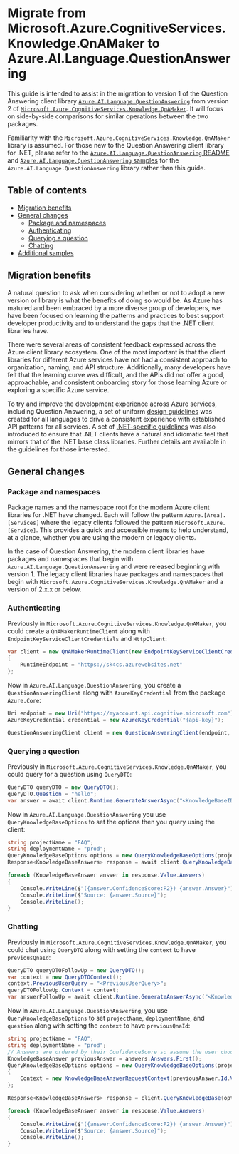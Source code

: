 # Migrate from Microsoft.Azure.CognitiveServices.Knowledge.QnAMaker to Azure.AI.Language.QuestionAnswering

This guide is intended to assist in the migration to version 1 of the Question Answering client library [`Azure.AI.Language.QuestionAnswering`](https://www.nuget.org/packages/Azure.AI.Language.QuestionAnswering) from version 2 of [`Microsoft.Azure.CognitiveServices.Knowledge.QnAMaker`](https://www.nuget.org/packages/Microsoft.Azure.CognitiveServices.Knowledge.QnAMaker). It will focus on side-by-side comparisons for similar operations between the two packages.

Familiarity with the `Microsoft.Azure.CognitiveServices.Knowledge.QnAMaker` library is assumed. For those new to the Question Answering client library for .NET, please refer to the [`Azure.AI.Language.QuestionAnswering` README](https://github.com/Azure/azure-sdk-for-net/blob/main/sdk/cognitivelanguage/Azure.AI.Language.QuestionAnswering/README.md) and [`Azure.AI.Language.QuestionAnswering` samples](https://github.com/Azure/azure-sdk-for-net/tree/main/sdk/cognitivelanguage/Azure.AI.Language.QuestionAnswering/samples) for the `Azure.AI.Language.QuestionAnswering` library rather than this guide.

## Table of contents

- [Migration benefits](#migration-benefits)
- [General changes](#general-changes)
  - [Package and namespaces](#package-and-namespaces)
  - [Authenticating](#authenticating)
  - [Querying a question](#querying-a-question)
  - [Chatting](#chatting)
- [Additional samples](#additional-samples)

## Migration benefits

A natural question to ask when considering whether or not to adopt a new version or library is what the benefits of doing so would be. As Azure has matured and been embraced by a more diverse group of developers, we have been focused on learning the patterns and practices to best support developer productivity and to understand the gaps that the .NET client libraries have.

There were several areas of consistent feedback expressed across the Azure client library ecosystem. One of the most important is that the client libraries for different Azure services have not had a consistent approach to organization, naming, and API structure. Additionally, many developers have felt that the learning curve was difficult, and the APIs did not offer a good, approachable, and consistent onboarding story for those learning Azure or exploring a specific Azure service.

To try and improve the development experience across Azure services, including Question Answering, a set of uniform [design guidelines](https://azure.github.io/azure-sdk/general_introduction.html) was created for all languages to drive a consistent experience with established API patterns for all services. A set of [.NET-specific guidelines](https://azure.github.io/azure-sdk/dotnet_introduction.html) was also introduced to ensure that .NET clients have a natural and idiomatic feel that mirrors that of the .NET base class libraries. Further details are available in the guidelines for those interested.

## General changes

### Package and namespaces

Package names and the namespace root for the modern Azure client libraries for .NET have changed. Each will follow the pattern `Azure.[Area].[Services]` where the legacy clients followed the pattern `Microsoft.Azure.[Service]`. This provides a quick and accessible means to help understand, at a glance, whether you are using the modern or legacy clients.

In the case of Question Answering, the modern client libraries have packages and namespaces that begin with `Azure.AI.Language.QuestionAnswering` and were released beginning with version 1. The legacy client libraries have packages and namespaces that begin with `Microsoft.Azure.CognitiveServices.Knowledge.QnAMaker` and a version of 2.x.x or below.

### Authenticating

Previously in `Microsoft.Azure.CognitiveServices.Knowledge.QnAMaker`, you could create a `QnAMakerRuntimeClient` along with `EndpointKeyServiceClientCredentials` and `HttpClient`:

```C# Snippet:CognitiveServices_QnA_Maker_Snippets_MigrationGuide_CreateRuntimeClient
var client = new QnAMakerRuntimeClient(new EndpointKeyServiceClientCredentials("<QnAMakerEndpointKey>"))
{
    RuntimeEndpoint = "https://sk4cs.azurewebsites.net"
};
```

Now in `Azure.AI.Language.QuestionAnswering`, you create a `QuestionAnsweringClient` along with `AzureKeyCredential` from the package `Azure.Core`:

```C# Snippet:QuestionAnsweringClient_Create
Uri endpoint = new Uri("https://myaccount.api.cognitive.microsoft.com");
AzureKeyCredential credential = new AzureKeyCredential("{api-key}");

QuestionAnsweringClient client = new QuestionAnsweringClient(endpoint, credential);
```

### Querying a question

Previously in `Microsoft.Azure.CognitiveServices.Knowledge.QnAMaker`, you could query for a question using `QueryDTO`:

```C# Snippet:CognitiveServices_QnA_Maker_Snippets_MigrationGuide_QueryKnowledgeBase
QueryDTO queryDTO = new QueryDTO();
queryDTO.Question = "hello";
var answer = await client.Runtime.GenerateAnswerAsync("<KnowledgeBaseID>", queryDTO);
```

Now in `Azure.AI.Language.QuestionAnswering` you use `QueryKnowledgeBaseOptions` to set the options then you query using the client:

```C# Snippet:QuestionAnsweringClient_QueryKnowledgeBaseAsync
string projectName = "FAQ";
string deploymentName = "prod";
QueryKnowledgeBaseOptions options = new QueryKnowledgeBaseOptions(projectName, deploymentName, "How long should my Surface battery last?");
Response<KnowledgeBaseAnswers> response = await client.QueryKnowledgeBaseAsync(options);

foreach (KnowledgeBaseAnswer answer in response.Value.Answers)
{
    Console.WriteLine($"({answer.ConfidenceScore:P2}) {answer.Answer}");
    Console.WriteLine($"Source: {answer.Source}");
    Console.WriteLine();
}
```

### Chatting

 Previously in `Microsoft.Azure.CognitiveServices.Knowledge.QnAMaker`, you could chat using `QueryDTO` along with setting the `context` to have `previousQnaId`:

```C# Snippet:CognitiveServices_QnA_Maker_Snippets_MigrationGuide_Chat
QueryDTO queryDTOFollowUp = new QueryDTO();
var context = new QueryDTOContext();
context.PreviousUserQuery = "<PreviousUserQuery>";
queryDTOFollowUp.Context = context;
var answerFollowUp = await client.Runtime.GenerateAnswerAsync("<KnowledgeBaseID>", queryDTO);
```

Now in `Azure.AI.Language.QuestionAnswering`, you use `QueryKnowledgeBaseOptions` to set `projectName`, `deploymentName`, and `question` along with setting the `context` to have `previousQnaId`:

```C# Snippet:QuestionAnsweringClient_Chat
string projectName = "FAQ";
string deploymentName = "prod";
// Answers are ordered by their ConfidenceScore so assume the user choose the first answer below:
KnowledgeBaseAnswer previousAnswer = answers.Answers.First();
QueryKnowledgeBaseOptions options = new QueryKnowledgeBaseOptions(projectName, deploymentName, "How long should charging take?")
{
    Context = new KnowledgeBaseAnswerRequestContext(previousAnswer.Id.Value)
};

Response<KnowledgeBaseAnswers> response = client.QueryKnowledgeBase(options);

foreach (KnowledgeBaseAnswer answer in response.Value.Answers)
{
    Console.WriteLine($"({answer.ConfidenceScore:P2}) {answer.Answer}");
    Console.WriteLine($"Source: {answer.Source}");
    Console.WriteLine();
}
```